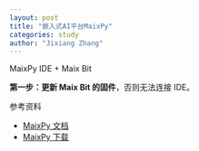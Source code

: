 ```yaml
---
layout: post
title: "嵌入式AI平台MaixPy"
categories: study
author: "Jixiang Zhang"
---
```


MaixPy IDE + Maix Bit

**第一步：更新 Maix Bit 的固件**，否则无法连接 IDE。

参考资料

- [MaixPy 文档](https://maixpy.sipeed.com/zh/)
- [MaixPy 下载](https://cn.dl.sipeed.com/MAIX/MaixPy)
